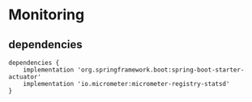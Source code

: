 # Monitoring

## dependencies
```
dependencies {
    implementation 'org.springframework.boot:spring-boot-starter-actuator'
    implementation 'io.micrometer:micrometer-registry-statsd'
}
```